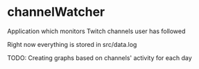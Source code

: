 # channelWatcher
Application which monitors Twitch channels user has followed

Right now everything is stored in src/data.log

TODO: Creating graphs based on channels' activity for each day
